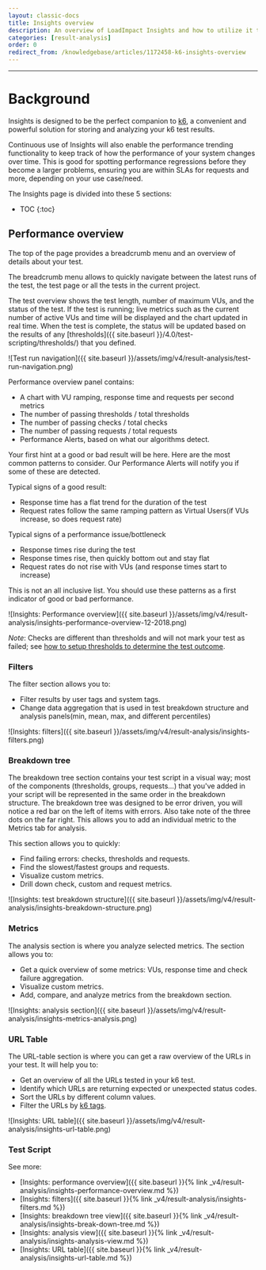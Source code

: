 ```yaml
---
layout: classic-docs
title: Insights overview
description: An overview of LoadImpact Insights and how to utilize it to get actionable data from your load tests
categories: [result-analysis]
order: 0
redirect_from: /knowledgebase/articles/1172458-k6-insights-overview
---
```


***

<h1>Background</h1>

Insights is designed to be the perfect companion to [k6](https://k6.io/), a convenient and powerful solution for storing and analyzing your k6 test results.

Continuous use of Insights will also enable the performance trending functionality to keep track of how the performance of your system changes over time. This is good for spotting performance regressions before they become a larger problems, ensuring you are within SLAs for requests and more, depending on your use case/need.

The Insights page is divided into these 5 sections:
- TOC
{:toc}

## Performance overview
The top of the page provides a breadcrumb menu and an overview of details about your test.

The breadcrumb menu allows to quickly navigate between the latest runs of the test, the test page or all the tests in the current project.

The test overview shows the test length, number of maximum VUs, and the status of the test. If the test is running; live metrics such as the current number of active VUs and time will be displayed and the chart updated in real time. When the test is complete, the status will be updated based on the results of any [thresholds]({{ site.baseurl }}/4.0/test-scripting/thresholds/) that you defined.

![Test run navigation]({{ site.baseurl }}/assets/img/v4/result-analysis/test-run-navigation.png)

Performance overview panel contains:
- A chart with VU ramping, response time and requests per second metrics
- The number of passing thresholds / total thresholds
- The number of passing checks / total checks
- The number of passing requests / total requests
- Performance Alerts, based on what our algorithms detect.

Your first hint at a good or bad result will be here.  Here are the most common patterns to consider.  Our Performance Alerts will notify you if some of these are detected.

Typical signs of a good result:
- Response time has a flat trend for the duration of the test
- Request rates follow the same ramping pattern as Virtual Users(if VUs increase, so does request rate)

Typical signs of a performance issue/bottleneck
- Response times rise during the test
- Response times rise, then quickly bottom out and stay flat
- Request rates do not rise with VUs (and response times start to increase)

This is not an all inclusive list. You should use these patterns as a first indicator of good or bad performance.

![Insights: Performance overview]({{ site.baseurl }}/assets/img/v4/result-analysis/insights-performance-overview-12-2018.png)

*Note*: Checks are different than thresholds and will not mark your test as failed; see [how to setup thresholds to determine the test outcome](https://docs.k6.io/docs/thresholds).

### Filters

The filter section allows you to:

- Filter results by user tags and system tags.
- Change data aggregation that is used in test breakdown structure and analysis panels(min, mean, max, and different percentiles)

![Insights: filters]({{ site.baseurl }}/assets/img/v4/result-analysis/insights-filters.png)

### Breakdown tree

The breakdown tree section contains your test script in a visual way; most of the components (thresholds, groups, requests...) that you've added in your script will be represented in the same order in the breakdown structure. The breakdown tree was designed to be error driven, you will notice a red bar on the left of items with errors. Also take note of the three dots on the far right. This allows you to add an individual metric to the Metrics tab for analysis.

This section allows you to quickly:

- Find failing errors: checks, thresholds and requests.
- Find the slowest/fastest groups and requests.
- Visualize custom metrics.
- Drill down check, custom and request metrics.



![Insights: test breakdown structure]({{ site.baseurl }}/assets/img/v4/result-analysis/insights-breakdown-structure.png)

### Metrics

The analysis section is where you analyze selected metrics. The section allows you to:

- Get a quick overview of some metrics: VUs, response time and check failure aggregation.
- Visualize custom metrics.
- Add, compare, and analyze metrics from the breakdown section.

![Insights: analysis section]({{ site.baseurl }}/assets/img/v4/result-analysis/insights-metrics-analysis.png)

### URL Table

The URL-table section is where you can get a raw overview of the URLs in your test. It will help you to:

- Get an overview of all the URLs tested in your k6 test.
- Identify which URLs are returning expected or unexpected status codes.
- Sort the URLs by different column values.
- Filter the URLs by [k6 tags](https://docs.k6.io/docs/tags-and-groups).

![Insights: URL table]({{ site.baseurl }}/assets/img/v4/result-analysis/insights-url-table.png)

### Test Script

See more:
- [Insights: performance overview]({{ site.baseurl }}{% link _v4/result-analysis/insights-performance-overview.md %})
- [Insights: filters]({{ site.baseurl }}{% link _v4/result-analysis/insights-filters.md %})
- [Insights: breakdown tree view]({{ site.baseurl }}{% link _v4/result-analysis/insights-break-down-tree.md %})
- [Insights: analysis view]({{ site.baseurl }}{% link _v4/result-analysis/insights-analysis-view.md %})
- [Insights: URL table]({{ site.baseurl }}{% link _v4/result-analysis/insights-url-table.md %})
<!--stackedit_data:
eyJoaXN0b3J5IjpbLTY0MDQyODczXX0=
-->